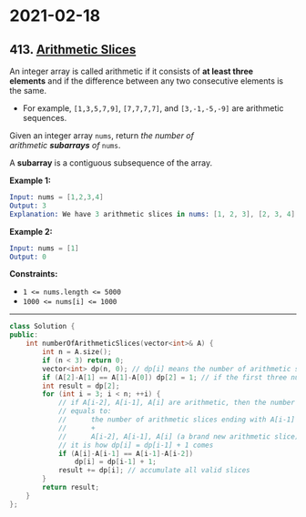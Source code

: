# 2021-02-18

## 413. [Arithmetic Slices](https://leetcode.com/problems/arithmetic-slices/)

An integer array is called arithmetic if it consists of **at least three elements** and if the difference between any two consecutive elements is the same.

- For example, `[1,3,5,7,9]`, `[7,7,7,7]`, and `[3,-1,-5,-9]` are arithmetic sequences.

Given an integer array `nums`, return *the number of arithmetic **subarrays** of* `nums`.

A **subarray** is a contiguous subsequence of the array.

**Example 1:**

```s
Input: nums = [1,2,3,4]
Output: 3
Explanation: We have 3 arithmetic slices in nums: [1, 2, 3], [2, 3, 4] and [1,2,3,4] itself.
```

**Example 2:**

```s
Input: nums = [1]
Output: 0
```

**Constraints:**

- `1 <= nums.length <= 5000`
- `1000 <= nums[i] <= 1000`

---

```c++
class Solution {
public:
    int numberOfArithmeticSlices(vector<int>& A) {
        int n = A.size();
        if (n < 3) return 0;
        vector<int> dp(n, 0); // dp[i] means the number of arithmetic slices ending with A[i]
        if (A[2]-A[1] == A[1]-A[0]) dp[2] = 1; // if the first three numbers are arithmetic or not
        int result = dp[2];
        for (int i = 3; i < n; ++i) {
            // if A[i-2], A[i-1], A[i] are arithmetic, then the number of arithmetic slices ending with A[i] (dp[i])
            // equals to:
            //      the number of arithmetic slices ending with A[i-1] (dp[i-1], all these arithmetic slices appending A[i] are also arithmetic)
            //      +
            //      A[i-2], A[i-1], A[i] (a brand new arithmetic slice)
            // it is how dp[i] = dp[i-1] + 1 comes
            if (A[i]-A[i-1] == A[i-1]-A[i-2])
                dp[i] = dp[i-1] + 1;
            result += dp[i]; // accumulate all valid slices
        }
        return result;
    }
};
```
